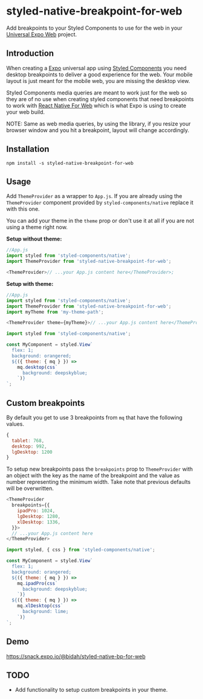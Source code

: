 # styled-native-breakpoint-for-web

Add breakpoints to your Styled Components to use for the web in your [Universal Expo Web](https://docs.expo.io/versions/v34.0.0/introduction/running-in-the-browser/) project.

## Introduction

When creating a [Expo](https://expo.io/) universal app using [Styled Components](https://github.com/styled-components/styled-components) you need desktop breakpoints to deliver a good experience for the web. Your mobile layout is just meant for the mobile web, you are missing the desktop view.

Styled Components media queries are meant to work just for the web so they are of no use when creating styled components that need breakpoints to work with [React Native For Web](https://github.com/necolas/react-native-web) which is what Expo is using to create your web build.

NOTE: Same as web media queries, by using the library, if you resize your browser window and you hit a breakpoint, layout will change accordingly.

## Installation

```
npm install -s styled-native-breakpoint-for-web
```

## Usage

Add `ThemeProvider` as a wrapper to `App.js`. If you are already using the `ThemeProvider` component provided by `styled-components/native` replace it with this one.

You can add your theme in the `theme` prop or don't use it at all if you are not using a theme right now.

**Setup without theme:**

```javascript
//App.js
import styled from 'styled-components/native';
import ThemeProvider from 'styled-native-breakpoint-for-web';

<ThemeProvider>// ...your App.js content here</ThemeProvider>;
```

**Setup with theme:**

```javascript
//App.js
import styled from 'styled-components/native';
import ThemeProvider from 'styled-native-breakpoint-for-web';
import myTheme from 'my-theme-path';

<ThemeProvider theme={myTheme}>// ...your App.js content here</ThemeProvider>;
```

```javascript
import styled from 'styled-components/native';

const MyComponent = styled.View`
  flex: 1;
  background: orangered;
  ${({ theme: { mq } }) =>
    mq.desktop(css`
      background: deepskyblue;
    `)}
`;
```

## Custom breakpoints

By default you get to use 3 breakpoints from `mq` that have the following values.

```javascript
{
  tablet: 768,
  desktop: 992,
  lgDesktop: 1200
}
```

To setup new breakpoints pass the `breakpoints` prop to `ThemeProvider` with an object with the key as the name of the breakpoint and the value as number representing the minimum width. Take note that previous defaults will be overwritten.

```javascript
<ThemeProvider
  breakpoints={{
    ipadPro: 1024,
    lgDesktop: 1280,
    xlDesktop: 1336,
  }}>
  // ...your App.js content here
</ThemeProvider>
```

```javascript
import styled, { css } from 'styled-components/native';

const MyComponent = styled.View`
  flex: 1;
  background: orangered;
  ${({ theme: { mq } }) =>
    mq.ipadPro(css`
      background: deepskyblue;
    `)}
  ${({ theme: { mq } }) =>
    mq.xlDesktop(css`
      background: lime;
    `)}
`;
```

## Demo

<https://snack.expo.io/@bidah/styled-native-bp-for-web>

## TODO

- Add functionality to setup custom breakpoints in your theme.
